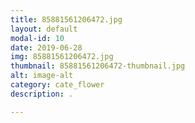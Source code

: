 ```yaml
---
title: 85881561206472.jpg
layout: default
modal-id: 10
date: 2019-06-28
img: 85881561206472.jpg
thumbnail: 85881561206472-thumbnail.jpg
alt: image-alt
category: cate_flower
description: .

---
```

